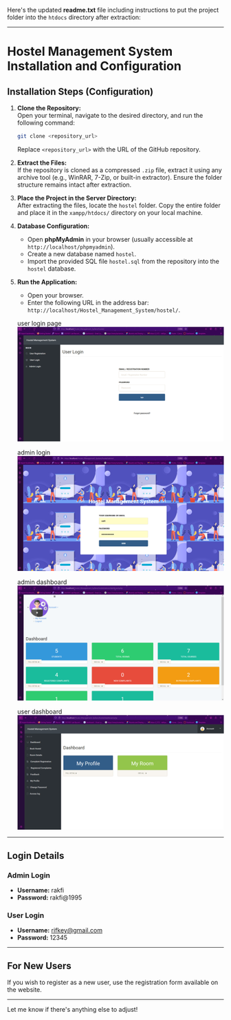 Here's the updated **readme.txt** file including instructions to put the project folder into the `htdocs` directory after extraction:

---

# **Hostel Management System Installation and Configuration**

## **Installation Steps (Configuration)**

1. **Clone the Repository:**  
   Open your terminal, navigate to the desired directory, and run the following command:  
   ```bash
   git clone <repository_url>
   ```
   Replace `<repository_url>` with the URL of the GitHub repository.

2. **Extract the Files:**  
   If the repository is cloned as a compressed `.zip` file, extract it using any archive tool (e.g., WinRAR, 7-Zip, or built-in extractor). Ensure the folder structure remains intact after extraction.

3. **Place the Project in the Server Directory:**  
   After extracting the files, locate the `hostel` folder. Copy the entire folder and place it in the `xampp/htdocs/` directory on your local machine.

4. **Database Configuration:**  
   - Open **phpMyAdmin** in your browser (usually accessible at `http://localhost/phpmyadmin`).  
   - Create a new database named `hostel`.  
   - Import the provided SQL file `hostel.sql` from the repository into the `hostel` database.

5. **Run the Application:**  
   - Open your browser.  
   - Enter the following URL in the address bar: `http://localhost/Hostel_Management_System/hostel/`.  

   user login page
   ![alt text](image.png)

   admin login
   ![alt text](image-1.png)

   admin dashboard
   ![alt text](image-2.png)

   user dashboard
   ![alt text](image-3.png)


---

## **Login Details**

### **Admin Login**  
- **Username:** rakfi 
- **Password:** rakfi@1995 

### **User Login**  
- **Username:** rifkey@gmail.com  
- **Password:** 12345 

---

## **For New Users**  
If you wish to register as a new user, use the registration form available on the website.

---

Let me know if there's anything else to adjust!
